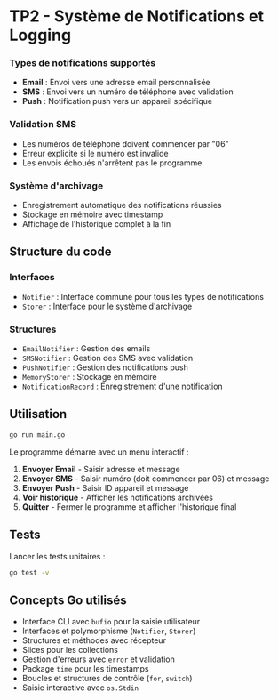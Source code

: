 # TP2 - Système de Notifications et Logging

### Types de notifications supportés
- **Email** : Envoi vers une adresse email personnalisée
- **SMS** : Envoi vers un numéro de téléphone avec validation
- **Push** : Notification push vers un appareil spécifique

### Validation SMS
- Les numéros de téléphone doivent commencer par "06"
- Erreur explicite si le numéro est invalide
- Les envois échoués n'arrêtent pas le programme

### Système d'archivage
- Enregistrement automatique des notifications réussies
- Stockage en mémoire avec timestamp
- Affichage de l'historique complet à la fin

## Structure du code

### Interfaces
- `Notifier` : Interface commune pour tous les types de notifications
- `Storer` : Interface pour le système d'archivage

### Structures
- `EmailNotifier` : Gestion des emails
- `SMSNotifier` : Gestion des SMS avec validation
- `PushNotifier` : Gestion des notifications push
- `MemoryStorer` : Stockage en mémoire
- `NotificationRecord` : Enregistrement d'une notification

## Utilisation

```bash
go run main.go
```

Le programme démarre avec un menu interactif :
1. **Envoyer Email** - Saisir adresse et message
2. **Envoyer SMS** - Saisir numéro (doit commencer par 06) et message  
3. **Envoyer Push** - Saisir ID appareil et message
4. **Voir historique** - Afficher les notifications archivées
5. **Quitter** - Fermer le programme et afficher l'historique final

## Tests

Lancer les tests unitaires :
```bash
go test -v
```

## Concepts Go utilisés

- Interface CLI avec `bufio` pour la saisie utilisateur
- Interfaces et polymorphisme (`Notifier`, `Storer`)
- Structures et méthodes avec récepteur
- Slices pour les collections
- Gestion d'erreurs avec `error` et validation
- Package `time` pour les timestamps
- Boucles et structures de contrôle (`for`, `switch`)
- Saisie interactive avec `os.Stdin`